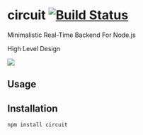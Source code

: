 circuit [![Build Status](https://travis-ci.org/romansky/circuit.png)](https://travis-ci.org/romansky/circuit)
====

Minimalistic Real-Time Backend For Node.js

High Level Design

<img src="https://docs.google.com/drawings/d/1ELXFEhsntD2jyYehrcceV-sUHDaTgFCz3Hw180TCKOs/pub?w=982&amp;h=867">

## Usage

	
## Installation

	npm install circuit